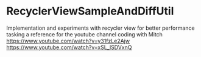 # RecyclerViewSampleAndDiffUtil
Implementation and experiments with recycler view for better performance 
tasking a reference for the youtube channel coding with Mitch 
https://www.youtube.com/watch?v=y31fzLe2Ajw
https://www.youtube.com/watch?v=xSL_lSDVxnQ
